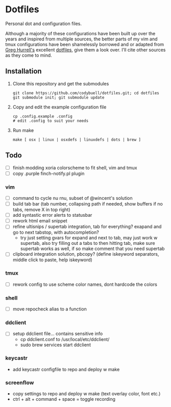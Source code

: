 Dotfiles
========

Personal dot and configuration files.

Although a majority of these configurations have been built up over the years and inspired from multiple sources, the better parts of my vim and tmux configurations have been shamelessly borrowed and or adapted from [Greg Hurrell's](https://github.com/wincent) excellent [dotfiles](https://github.com/wincent/wincent), give them a look over.  I'll cite other sources as they come to mind.

Installation
------------

 1. Clone this repository and get the submodules

        git clone https://github.com/codybuell/dotfiles.git; cd dotfiles
        git submodule init; git submodule update

 2. Copy and edit the example configuration file

        cp .config.example .config
        # edit .config to suit your needs

 3. Run make

        make [ osx | linux | osxdefs | linuxdefs | dots | brew ]

Todo
----

 - [ ] finish modding xoria colorscheme to fit shell, vim and tmux
 - [ ] copy .purple finch-notify.pl plugin

### vim

 - [ ] command to cycle nu rnu, subset of @wincent's solution
 - [ ] build tab bar (tab number, collapsing path if needed, show buffers if no tabs, remove X in top right)
 - [ ] add syntastic error alerts to statusbar
 - [ ] rework html email snippet
 - [ ] refine ultisnips / supertab integration, tab for everything? exapand and go to next tabstop, with autocompletion?
   - try just setting gvars for expand and next to tab, may just work w supertab, also try filling out a tabs to then hitting tab, make sure supertab works as well, if so make comment that you need supertab 
 - [ ] clipboard integration solution, pbcopy? (define iskeyword separators, middle click to paste, help iskeyword)

### tmux

 - [ ] rework config to use scheme color names, dont hardcode the colors

### shell

 - [ ] move repocheck alias to a function

### ddclient

 - [ ] setup ddclient file... contains sensitive info
   - cp ddclient.conf to /usr/local/etc/ddclient/
   - sudo brew services start ddclient

### keycastr

 - add keycastr configfile to repo and deploy w make

### screenflow

 - copy settings to repo and deploy w make (text overlay color, font etc.)
 - ctrl + alt + command + space = toggle recording
